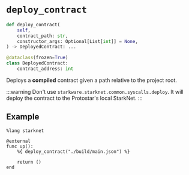 # `deploy_contract`

```python
def deploy_contract(
    self,
    contract_path: str,
    constructor_args: Optional[List[int]] = None,
) -> DeployedContract: ...

@dataclass(frozen=True)
class DeployedContract:
    contract_address: int
```


Deploys a **compiled** contract given a path relative to the project root.


:::warning
Don't use `starkware.starknet.common.syscalls.deploy`. It will deploy the contract to the Protostar's local StarkNet.
:::




## Example

```cairo
%lang starknet

@external
func up():
    %{ deploy_contract("./build/main.json") %}

    return ()
end
```